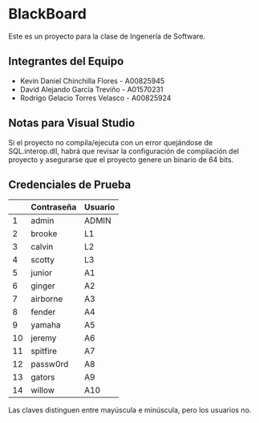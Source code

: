 # BlackBoard
Este es un proyecto para la clase de Ingenería de Software. 

## Integrantes del Equipo

- Kevin Daniel Chinchilla Flores - A00825945
- David Alejando García Treviño - A01570231
- Rodrigo Gelacio Torres Velasco - A00825924

## Notas para Visual Studio
Si el proyecto no compila/ejecuta con un error quejándose de SQL.interop.dll, habrá que revisar la configuración de compilación del proyecto y asegurarse que el proyecto genere un binario de 64 bits.

## Credenciales de Prueba
|    | Contraseña|	Usuario |
|----|-----------|--------------|
|1   |	admin	 |	ADMIN   |
|2   |	brooke	 |	L1 	|
|3   |	calvin	 |	L2	|	
|4   |	scotty	 |	L3	|
|5   |	junior	 |	A1	|
|6   |	ginger	 |	A2	|
|7   |	airborne |	A3	|
|8   |	fender	 |	A4	|
|9   |	yamaha	 |	A5	|
|10  |	jeremy	 |	A6	|
|11  |	spitfire |	A7	|
|12  |	passw0rd |      A8	|
|13  |	gators	 |	A9      |
|14  |  willow	 |	A10	|

Las claves distinguen entre mayúscula e minúscula, pero los usuarios no.
